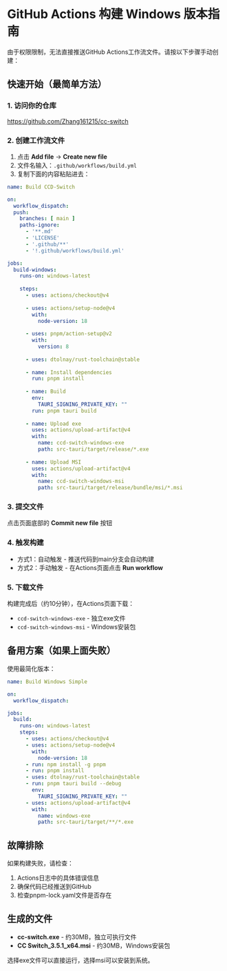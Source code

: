 # GitHub Actions 构建 Windows 版本指南

由于权限限制，无法直接推送GitHub Actions工作流文件。请按以下步骤手动创建：

## 快速开始（最简单方法）

### 1. 访问你的仓库
https://github.com/Zhang161215/cc-switch

### 2. 创建工作流文件
1. 点击 **Add file** → **Create new file**
2. 文件名输入：`.github/workflows/build.yml`
3. 复制下面的内容粘贴进去：

```yaml
name: Build CCD-Switch

on:
  workflow_dispatch:
  push:
    branches: [ main ]
    paths-ignore:
      - '**.md'
      - 'LICENSE'
      - '.github/**'
      - '!.github/workflows/build.yml'

jobs:
  build-windows:
    runs-on: windows-latest
    
    steps:
      - uses: actions/checkout@v4
      
      - uses: actions/setup-node@v4
        with:
          node-version: 18
      
      - uses: pnpm/action-setup@v2
        with:
          version: 8
      
      - uses: dtolnay/rust-toolchain@stable
      
      - name: Install dependencies
        run: pnpm install
      
      - name: Build
        env:
          TAURI_SIGNING_PRIVATE_KEY: ""
        run: pnpm tauri build
      
      - name: Upload exe
        uses: actions/upload-artifact@v4
        with:
          name: ccd-switch-windows-exe
          path: src-tauri/target/release/*.exe
          
      - name: Upload MSI
        uses: actions/upload-artifact@v4
        with:
          name: ccd-switch-windows-msi
          path: src-tauri/target/release/bundle/msi/*.msi
```

### 3. 提交文件
点击页面底部的 **Commit new file** 按钮

### 4. 触发构建
- 方式1：自动触发 - 推送代码到main分支会自动构建
- 方式2：手动触发 - 在Actions页面点击 **Run workflow**

### 5. 下载文件
构建完成后（约10分钟），在Actions页面下载：
- `ccd-switch-windows-exe` - 独立exe文件
- `ccd-switch-windows-msi` - Windows安装包

## 备用方案（如果上面失败）

使用最简化版本：

```yaml
name: Build Windows Simple

on:
  workflow_dispatch:

jobs:
  build:
    runs-on: windows-latest
    steps:
      - uses: actions/checkout@v4
      - uses: actions/setup-node@v4
        with:
          node-version: 18
      - run: npm install -g pnpm
      - run: pnpm install
      - uses: dtolnay/rust-toolchain@stable  
      - run: pnpm tauri build --debug
        env:
          TAURI_SIGNING_PRIVATE_KEY: ""
      - uses: actions/upload-artifact@v4
        with:
          name: windows-exe
          path: src-tauri/target/**/*.exe
```

## 故障排除

如果构建失败，请检查：
1. Actions日志中的具体错误信息
2. 确保代码已经推送到GitHub
3. 检查pnpm-lock.yaml文件是否存在

## 生成的文件

- **cc-switch.exe** - 约30MB，独立可执行文件
- **CC Switch_3.5.1_x64.msi** - 约30MB，Windows安装包

选择exe文件可以直接运行，选择msi可以安装到系统。
